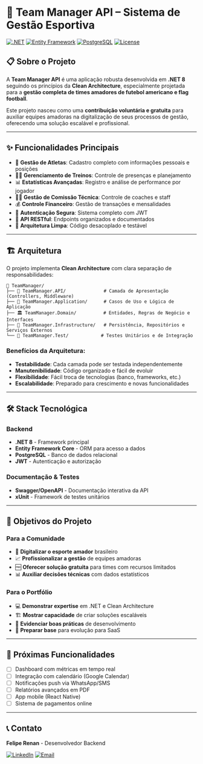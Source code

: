 # 🏈 Team Manager API – Sistema de Gestão Esportiva

[![.NET](https://img.shields.io/badge/.NET-8.0-blue.svg)](https://dotnet.microsoft.com/)
[![Entity Framework](https://img.shields.io/badge/Entity%20Framework-Core-green.svg)](https://docs.microsoft.com/en-us/ef/)
[![PostgreSQL](https://img.shields.io/badge/PostgreSQL-13+-blue.svg)](https://www.postgresql.org/)
[![License](https://img.shields.io/badge/License-MIT-yellow.svg)](LICENSE)

## 📋 Sobre o Projeto

A **Team Manager API** é uma aplicação robusta desenvolvida em **.NET 8** seguindo os princípios da **Clean Architecture**, especialmente projetada para a **gestão completa de times amadores de futebol americano e flag football**. 

Este projeto nasceu como uma **contribuição voluntária e gratuita** para auxiliar equipes amadoras na digitalização de seus processos de gestão, oferecendo uma solução escalável e profissional.

---

## ✨ Funcionalidades Principais

- 👥 **Gestão de Atletas**: Cadastro completo com informações pessoais e posições
- 🏃‍♂️ **Gerenciamento de Treinos**: Controle de presenças e planejamento
- 📊 **Estatísticas Avançadas**: Registro e análise de performance por jogador
- 👨‍💼 **Gestão de Comissão Técnica**: Controle de coaches e staff
- 💰 **Controle Financeiro**: Gestão de transações e mensalidades
- 🔐 **Autenticação Segura**: Sistema completo com JWT
- 📱 **API RESTful**: Endpoints organizados e documentados
- 🎯 **Arquitetura Limpa**: Código desacoplado e testável

---

## 🏗️ Arquitetura

O projeto implementa **Clean Architecture** com clara separação de responsabilidades:

```
📁 TeamManager/
├── 🎯 TeamManager.API/              # Camada de Apresentação (Controllers, Middleware)
├── 💼 TeamManager.Application/      # Casos de Uso e Lógica de Aplicação
├── 🏛️ TeamManager.Domain/          # Entidades, Regras de Negócio e Interfaces
├── 🔧 TeamManager.Infrastructure/   # Persistência, Repositórios e Serviços Externos
└── 🧪 TeamManager.Test/            # Testes Unitários e de Integração
```

### Benefícios da Arquitetura:
- **Testabilidade**: Cada camada pode ser testada independentemente
- **Manutenibilidade**: Código organizado e fácil de evoluir  
- **Flexibilidade**: Fácil troca de tecnologias (banco, frameworks, etc.)
- **Escalabilidade**: Preparado para crescimento e novas funcionalidades

---

## 🛠️ Stack Tecnológica

### Backend
- **.NET 8** - Framework principal
- **Entity Framework Core** - ORM para acesso a dados
- **PostgreSQL** - Banco de dados relacional
- **JWT** - Autenticação e autorização

### Documentação & Testes
- **Swagger/OpenAPI** - Documentação interativa da API
- **xUnit** - Framework de testes unitários
  
---

## 🎯 Objetivos do Projeto

### Para a Comunidade
- 🏈 **Digitalizar o esporte amador** brasileiro
- 📈 **Profissionalizar a gestão** de equipes amadoras
- 🆓 **Oferecer solução gratuita** para times com recursos limitados
- 📊 **Auxiliar decisões técnicas** com dados estatísticos

### Para o Portfólio
- 💻 **Demonstrar expertise** em .NET e Clean Architecture
- 🏗️ **Mostrar capacidade** de criar soluções escaláveis
- 🧪 **Evidenciar boas práticas** de desenvolvimento
- 🚀 **Preparar base** para evolução para SaaS

---

## 🔄 Próximas Funcionalidades

- [ ] Dashboard com métricas em tempo real
- [ ] Integração com calendário (Google Calendar)
- [ ] Notificações push via WhatsApp/SMS
- [ ] Relatórios avançados em PDF
- [ ] App mobile (React Native)
- [ ] Sistema de pagamentos online

---

## 📞 Contato

**Felipe Renan** - Desenvolvedor Backend

[![LinkedIn](https://img.shields.io/badge/LinkedIn-0077B5?style=for-the-badge&logo=linkedin&logoColor=white)](https://www.linkedin.com/in/felipe-renan/)
[![Email](https://img.shields.io/badge/Email-D14836?style=for-the-badge&logo=gmail&logoColor=white)](mailto:felipeferreira3146@gmail.com)

